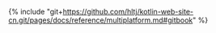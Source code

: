 {% include "git+https://github.com/hltj/kotlin-web-site-cn.git/pages/docs/reference/multiplatform.md#gitbook" %}
